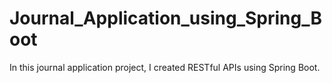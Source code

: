# Journal_Application_using_Spring_Boot
In this journal application project, I created RESTful APIs using Spring Boot.
